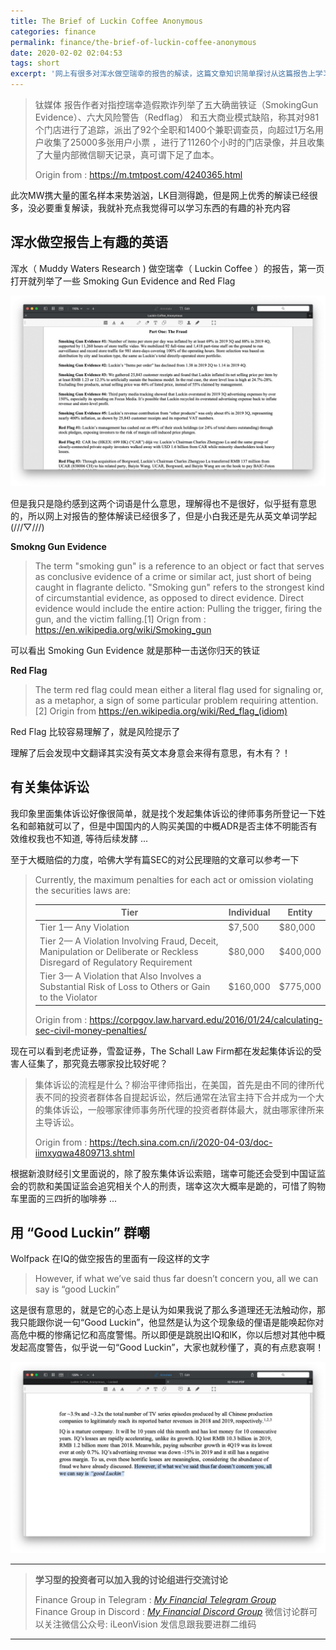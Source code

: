 ```yaml
---
title: The Brief of Luckin Coffee Anonymous
categories: finance
permalink: finance/the-brief-of-luckin-coffee-anonymous
date: 2020-02-02 02:04:53
tags: short
excerpt: '网上有很多对浑水做空瑞幸的报告的解读，这篇文章知识简单探讨从这篇报告上学习到的有趣的英文俚语和集体诉讼等补充内容'
---
```




> 钛媒体 报告作者对指控瑞幸造假欺诈列举了五大确凿铁证（SmokingGun Evidence）、六大风险警告（Redflag） 和五大商业模式缺陷，称其对981个门店进行了追踪，派出了92个全职和1400个兼职调查员，向超过1万名用户收集了25000多张用户小票 ，进行了11260个小时的门店录像，并且收集了大量内部微信聊天记录，真可谓下足了血本。
>
> Origin from : https://m.tmtpost.com/4240365.html

此次MW携大量的匿名样本来势汹汹，LK目测得跪，但是网上优秀的解读已经很多，没必要重复解读，我就补充点我觉得可以学习东西的有趣的补充内容



## 浑水做空报告上有趣的英语

浑水（ Muddy Waters Research )  做空瑞幸（ Luckin Coffee ）的报告，第一页打开就列举了一些 Smoking Gun Evidence and Red Flag 

![image-20200202020947536](the-brief-of-luckin-coffee-anonymous/image-20200202020947536.png)

但是我只是隐约感到这两个词语是什么意思，理解得也不是很好，似乎挺有意思的，所以网上对报告的整体解读已经很多了，但是小白我还是先从英文单词学起 (///▽///) 



**Smokng Gun Evidence**

>The term "smoking gun" is a reference to an object or fact that serves as conclusive evidence of a crime or similar act, just short of being caught in flagrante delicto. "Smoking gun" refers to the strongest kind of circumstantial evidence, as opposed to direct evidence. Direct evidence would include the entire action: Pulling the trigger, firing the gun, and the victim falling.[1]
>Orign from : https://en.wikipedia.org/wiki/Smoking_gun

可以看出 Smoking Gun Evidence 就是那种一击送你归天的铁证



**Red Flag**

>The term red flag could mean either a literal flag used for signaling or, as a metaphor, a sign of some particular problem requiring attention.[2]
>Origin from https://en.wikipedia.org/wiki/Red_flag_(idiom)

Red Flag 比较容易理解了，就是风险提示了

理解了后会发现中文翻译其实没有英文本身意会来得有意思，有木有？！





## 有关集体诉讼

我印象里面集体诉讼好像很简单，就是找个发起集体诉讼的律师事务所登记一下姓名和邮箱就可以了，但是中国国内的人购买美国的中概ADR是否主体不明能否有效维权我也不知道, 等待后续发酵 ... 

至于大概赔偿的力度，哈佛大学有篇SEC的对公民理赔的文章可以参考一下

> Currently, the maximum penalties for each act or omission violating the securities laws are:
>
> | **Tier**                                                     | **Individual** | **Entity** |
> | ------------------------------------------------------------ | -------------- | ---------- |
> | Tier 1— Any Violation                                        | $7,500         | $80,000    |
> | Tier 2— A Violation Involving Fraud, Deceit, Manipulation or Deliberate or Reckless Disregard of Regulatory Requirement | $80,000        | $400,000   |
> | Tier 3— A Violation that Also Involves a Substantial Risk of Loss to Others or Gain to the Violator | $160,000       | $775,000   |
>
> Origin from : https://corpgov.law.harvard.edu/2016/01/24/calculating-sec-civil-money-penalties/
>
> 

现在可以看到老虎证券，雪盈证券，The Schall Law Firm都在发起集体诉讼的受害人征集了，那究竟去哪家投比较好呢？

> 集体诉讼的流程是什么？柳治平律师指出，在美国，首先是由不同的律所代表不同的投资者群体各自提起诉讼，然后通常在法官主持下合并成为一个大的集体诉讼，一般哪家律师事务所代理的投资者群体最大，就由哪家律所来主导诉讼。
>
> Origin from : https://tech.sina.com.cn/i/2020-04-03/doc-iimxyqwa4809713.shtml
>
> 

根据新浪财经引文里面说的，除了股东集体诉讼索赔，瑞幸可能还会受到中国证监会的罚款和美国证监会追究相关个人的刑责，瑞幸这次大概率是跪的，可惜了购物车里面的三四折的咖啡券 ...



## 用 “Good Luckin” 群嘲

Wolfpack 在IQ的做空报告的里面有一段这样的文字

>However, if what we’ve said thus far doesn’t concern you, all we can say is “good Luckin”

这是很有意思的，就是它的心态上是认为如果我说了那么多道理还无法触动你，那我只能跟你说一句“Good Luckin”，他显然是认为这个现象级的俚语是能唤起你对高危中概的惨痛记忆和高度警惕。所以即便是跳脱出IQ和lK，你以后想对其他中概发起高度警告，似乎说一句“Good Luckin”，大家也就秒懂了，真的有点悲哀啊！

![image-20200409124815546](the-brief-of-luckin-coffee-anonymous/image-20200409124815546.png)

------

> **学习型的投资者可以加入我的讨论组进行交流讨论**     
>
> Finance Group in Telegram : [_My Financial Telegram Group_](https://t.me/joinchat/JAgU_xVgurGtCieh5GQ56g)   
> Finance Group in Discord : [_My Financial Discord Group_](https://discord.gg/NgWdjb)
> 微信讨论群可以关注微信公众号:  iLeonVision 发信息跟我要进群二维码

------

